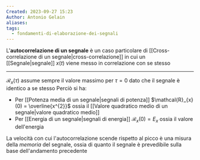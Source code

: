 ```yaml
---
Created: 2023-09-27 15:23
Author: Antonio Gelain
aliases: 
tags:
  - fondamenti-di-elaborazione-dei-segnali
---
```


L'**autocorrelazione di un segnale** è un caso particolare di [[Cross-correlazione di un segnale|cross-correlazione]] in cui un [[Segnale|segnale]] $x(t)$ viene messo in correlazione con se stesso

---

$\mathcal{R}_{x}(\tau)$ assume sempre il valore massimo per $\tau = 0$ dato che il segnale è identico a se stesso
Perciò si ha:
- Per [[Potenza media di un segnale|segnali di potenza]] $\mathcal{R}_{x}(0) = \overline{x^{2}}$ ossia il [[Valore quadratico medio di un segnale|valore quadratico medio]]
- Per [[Energia di un segnale|segnali di energia]] $\mathcal{R}_{x}(0) = E_{x}$ ossia il valore dell'energia

La velocità con cui l'autocorrelazione scende rispetto al picco è una misura della *memoria* del segnale, ossia di quanto il segnale è prevedibile sulla base dell'andamento precedente
